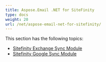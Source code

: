 ```yaml
---
title: Aspose.Email .NET for SiteFinity
type: docs
weight: 20
url: /net/aspose-email-net-for-sitefinity/
---
```


This section has the following topics:

- [Sitefinity Exchange Sync Module](/net/sitefinity-exchange-sync-module/)
- [Sitefinity Google Sync Module](/net/sitefinity-google-sync-module/)
